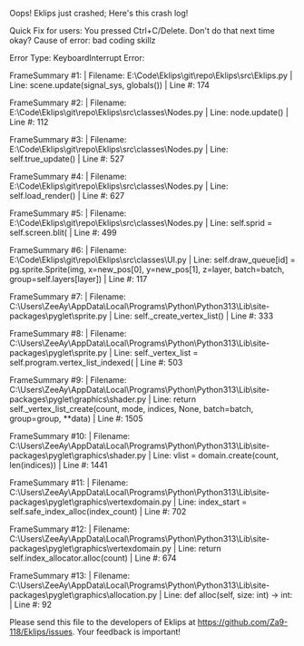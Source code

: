 Oops! Eklips just crashed;
Here's this crash log!

Quick Fix for users: You pressed Ctrl+C/Delete. Don't do that next time okay?
Cause of error: bad coding skillz

Error Type: KeyboardInterrupt
Error: 

FrameSummary #1:
  | Filename: E:\Code\Eklips\git\repo\Eklips\src\Eklips.py
  | Line: scene.update(signal_sys, globals())
  | Line #: 174

FrameSummary #2:
  | Filename: E:\Code\Eklips\git\repo\Eklips\src\classes\Nodes.py
  | Line: node.update()
  | Line #: 112

FrameSummary #3:
  | Filename: E:\Code\Eklips\git\repo\Eklips\src\classes\Nodes.py
  | Line: self.true_update()
  | Line #: 527

FrameSummary #4:
  | Filename: E:\Code\Eklips\git\repo\Eklips\src\classes\Nodes.py
  | Line: self.load_render()
  | Line #: 627

FrameSummary #5:
  | Filename: E:\Code\Eklips\git\repo\Eklips\src\classes\Nodes.py
  | Line: self.sprid = self.screen.blit(
  | Line #: 499

FrameSummary #6:
  | Filename: E:\Code\Eklips\git\repo\Eklips\src\classes\UI.py
  | Line: self.draw_queue[id]                                      = pg.sprite.Sprite(img, x=new_pos[0], y=new_pos[1], z=layer, batch=batch, group=self.layers[layer])
  | Line #: 117

FrameSummary #7:
  | Filename: C:\Users\ZeeAy\AppData\Local\Programs\Python\Python313\Lib\site-packages\pyglet\sprite.py
  | Line: self._create_vertex_list()
  | Line #: 333

FrameSummary #8:
  | Filename: C:\Users\ZeeAy\AppData\Local\Programs\Python\Python313\Lib\site-packages\pyglet\sprite.py
  | Line: self._vertex_list = self.program.vertex_list_indexed(
  | Line #: 503

FrameSummary #9:
  | Filename: C:\Users\ZeeAy\AppData\Local\Programs\Python\Python313\Lib\site-packages\pyglet\graphics\shader.py
  | Line: return self._vertex_list_create(count, mode, indices, None, batch=batch, group=group, **data)
  | Line #: 1505

FrameSummary #10:
  | Filename: C:\Users\ZeeAy\AppData\Local\Programs\Python\Python313\Lib\site-packages\pyglet\graphics\shader.py
  | Line: vlist = domain.create(count, len(indices))
  | Line #: 1441

FrameSummary #11:
  | Filename: C:\Users\ZeeAy\AppData\Local\Programs\Python\Python313\Lib\site-packages\pyglet\graphics\vertexdomain.py
  | Line: index_start = self.safe_index_alloc(index_count)
  | Line #: 702

FrameSummary #12:
  | Filename: C:\Users\ZeeAy\AppData\Local\Programs\Python\Python313\Lib\site-packages\pyglet\graphics\vertexdomain.py
  | Line: return self.index_allocator.alloc(count)
  | Line #: 674

FrameSummary #13:
  | Filename: C:\Users\ZeeAy\AppData\Local\Programs\Python\Python313\Lib\site-packages\pyglet\graphics\allocation.py
  | Line: def alloc(self, size: int) -> int:
  | Line #: 92


Please send this file to the developers of Eklips at https://github.com/Za9-118/Eklips/issues. 
Your feedback is important!